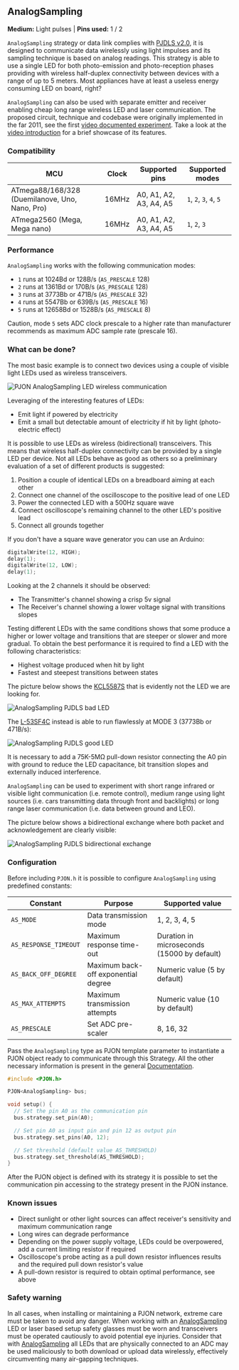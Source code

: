 ## AnalogSampling

**Medium:** Light pulses |
**Pins used:** 1 / 2

`AnalogSampling` strategy or data link complies with [PJDLS v2.0](/src/strategies/AnalogSampling/specification/PJDLS-specification-v2.0.md), it is designed to communicate data wirelessly using light impulses and its sampling technique is based on analog readings. This strategy is able to use a single LED for both photo-emission and photo-reception phases providing with wireless half-duplex connectivity between devices with a range of up to 5 meters. Most appliances have at least a useless energy consuming LED on board, right?

`AnalogSampling` can also be used with separate emitter and receiver enabling cheap long range wireless LED and laser communication. The proposed circuit, technique and codebase were originally implemented in the far 2011, see the first [video documented experiment](https://www.youtube.com/watch?v=-Ul2j6ixbmE). Take a look at the [video introduction](https://www.youtube.com/watch?v=yIncPe8OPpg) for a brief showcase of its features.

### Compatibility
| MCU              | Clock | Supported pins   | Supported modes |
| ---------------- |------ | ---------------- | --------------- |
| ATmega88/168/328 (Duemilanove, Uno, Nano, Pro) | 16MHz | A0, A1, A2, A3, A4, A5 | `1`, `2`, `3`, `4`, `5` |
| ATmega2560 (Mega, Mega nano) | 16MHz | A0, A1, A2, A3, A4, A5 | `1`, `2`, `3` |

### Performance
`AnalogSampling` works with the following communication modes:
- `1` runs at 1024Bd or 128B/s (`AS_PRESCALE` 128)
- `2` runs at 1361Bd or 170B/s (`AS_PRESCALE` 128)
- `3` runs at 3773Bb or 471B/s (`AS_PRESCALE` 32)
- `4` runs at 5547Bb or 639B/s (`AS_PRESCALE` 16)
- `5` runs at 12658Bd or 1528B/s (`AS_PRESCALE` 8)

Caution, mode `5` sets ADC clock prescale to a higher rate than manufacturer recommends as maximum ADC sample rate (prescale 16).

### What can be done?
The most basic example is to connect two devices using a couple of visible light LEDs used as wireless transceivers.

![PJON AnalogSampling LED wireless communication](http://www.pjon.org/assets/images/PJON-AnalogSampling-half-duplex-led-communication.png)

Leveraging of the interesting features of LEDs:
- Emit light if powered by electricity
- Emit a small but detectable amount of electricity if hit by light (photo-electric effect)

It is possible to use LEDs as wireless (bidirectional) transceivers. This means that wireless half-duplex connectivity can be provided by a single LED per device. Not all LEDs behave as good as others so a preliminary evaluation of a set of different products is suggested:

1. Position a couple of identical LEDs on a breadboard aiming at each other
2. Connect one channel of the oscilloscope to the positive lead of one LED
3. Power the connected LED with a 500Hz square wave
4. Connect oscilloscope's remaining channel to the other LED's positive lead
5. Connect all grounds together

If you don't have a square wave generator you can use an Arduino:
```cpp
digitalWrite(12, HIGH);
delay(1);
digitalWrite(12, LOW);
delay(1);
```

Looking at the 2 channels it should be observed:

- The Transmitter's channel showing a crisp 5v signal
- The Receiver's channel showing a lower voltage signal with transitions slopes

Testing different LEDs with the same conditions shows that some produce a higher or lower voltage and transitions that are steeper or slower and more gradual. To obtain the best performance it is required to find a LED with the following characteristics:
- Highest voltage produced when hit by light
- Fastest and steepest transitions between states

The picture below shows the [KCL5587S](https://datasheet.octopart.com/KCL5587S-Kodenshi-datasheet-62058055.pdf) that is evidently not the LED we are looking for.

![AnalogSampling PJDLS bad LED](images/AnalogSampling_PJDLS_Bad_LED.jpg)

The [L-53SF4C](https://www.rapidonline.com/pdf/55-9204_v1.pdf) instead is able to run flawlessly at MODE 3 (3773Bb or 471B/s):

![AnalogSampling PJDLS good LED](images/AnalogSampling_PJDLS_Good_LED.jpg)

It is necessary to add a 75K-5MΩ pull-down resistor connecting the A0 pin with ground to reduce the LED capacitance, bit transition slopes and externally induced interference.

`AnalogSampling` can be used to experiment with short range infrared or visible light communication (i.e. remote control), medium range using light sources (i.e. cars transmitting data through front and backlights) or long range laser communication (i.e. data between ground and LEO).  

The picture below shows a bidirectional exchange where both packet and acknowledgement are clearly visible:

![AnalogSampling PJDLS bidirectional exchange](images/AnalogSampling_PJDLS_LED_Transceiver.jpg)

### Configuration
Before including `PJON.h` it is possible to configure `AnalogSampling` using predefined constants:

| Constant                  | Purpose                             | Supported value                            |
| ------------------------- |------------------------------------ | ------------------------------------------ |
| `AS_MODE`                 | Data transmission mode              | 1, 2, 3, 4, 5                              |
| `AS_RESPONSE_TIMEOUT`     | Maximum response time-out           | Duration in microseconds (15000 by default) |
| `AS_BACK_OFF_DEGREE`      | Maximum back-off exponential degree | Numeric value (5 by default)               |
| `AS_MAX_ATTEMPTS`         | Maximum transmission attempts       | Numeric value (10 by default)              |
| `AS_PRESCALE`             | Set ADC pre-scaler                  | 8, 16, 32                                  |

Pass the `AnalogSampling` type as PJON template parameter to instantiate a PJON object ready to communicate through this Strategy. All the other necessary information is present in the general [Documentation](/documentation).
```cpp  
#include <PJON.h>

PJON<AnalogSampling> bus;

void setup() {
  // Set the pin A0 as the communication pin
  bus.strategy.set_pin(A0);

  // Set pin A0 as input pin and pin 12 as output pin
  bus.strategy.set_pins(A0, 12);

  // Set threshold (default value AS_THRESHOLD)
  bus.strategy.set_threshold(AS_THRESHOLD);
}
```
After the PJON object is defined with its strategy it is possible to set the communication pin accessing to the strategy present in the PJON instance.

### Known issues
- Direct sunlight or other light sources can affect receiver's sensitivity and maximum communication range
- Long wires can degrade performance
- Depending on the power supply voltage, LEDs could be overpowered, add a current limiting resistor if required
- Oscilloscope's probe acting as a pull down resistor influences results and the required pull down resistor's value
- A pull-down resistor is required to obtain optimal performance, see above

### Safety warning
In all cases, when installing or maintaining a PJON network, extreme care must be taken to avoid any danger. When working with an [AnalogSampling](/src/strategies/AnalogSampling) LED or laser based setup safety glasses must be worn and transceivers must be operated cautiously to avoid potential eye injuries. Consider that with [AnalogSampling](/src/strategies/AnalogSampling) all LEDs that are physically connected to an ADC may be used maliciously to both download or upload data wirelessly, effectively circumventing many air-gapping techniques.   
